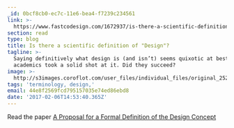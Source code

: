 ```yaml
---
_id: 0bcf8cb0-ec7c-11e6-bea4-f7239c234561
link: >-
  https://www.fastcodesign.com/1672937/is-there-a-scientific-definition-of-design
section: read
type: blog
title: Is there a scientific definition of "Design"?
tagline: >-
  Saying definitively what design is (and isn’t) seems quixotic at best, but two
  academics took a solid shot at it. Did they succeed?
image: >-
  http://s3images.coroflot.com/user_files/individual_files/original_252779_w91EjlJ81OH_OTaaI4DpPORiM.jpg
tags: 'terminology, design,'
email: 44e8f2569fcd795157035e74ed86ebd8
date: '2017-02-06T14:53:40.365Z'
---
```

Read the paper <a href="https://pdfs.semanticscholar.org/777c/8c21eb40b6e9ac462d8c0fa1d39de0e29e15.pdf" target="_blank">A Proposal for a Formal Definition of the Design Concept</a>
